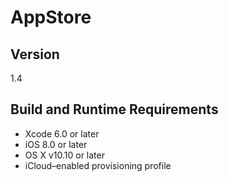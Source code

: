 # AppStore

## Version

1.4

## Build and Runtime Requirements
+ Xcode 6.0 or later
+ iOS 8.0 or later
+ OS X v10.10 or later
+ iCloud–enabled provisioning profile
